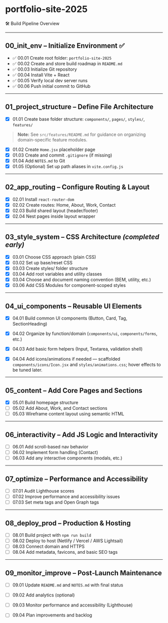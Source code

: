 # portfolio-site-2025

🛠️ Build Pipeline Overview

---

## 00_init_env – Initialize Environment ✅

- ✅ 00.01 Create root folder: `portfolio-site-2025`  
- ✅ 00.02 Create and store build roadmap in `README.md`  
- ✅ 00.03 Initialize Git repository  
- ✅ 00.04 Install Vite + React  
- ✅ 00.05 Verify local dev server runs  
- ✅ 00.06 Push initial commit to GitHub  

---

## 01_project_structure – Define File Architecture

- [x] 01.01 Create base folder structure: `components/`, `pages/`, `styles/`, `features/`
> **Note:** See `src/features/README.md` for guidance on organizing domain-specific feature modules.
- [x] 01.02 Create `Home.jsx` placeholder page  
- [x] 01.03 Create and commit `.gitignore` (if missing)  
- [x] 01.04 Add `NOTES.md` to Git  
- [x] 01.05 (Optional) Set up path aliases in `vite.config.js`  

---

## 02_app_routing – Configure Routing & Layout

- [x] 02.01 Install `react-router-dom`
- [x] 02.02 Create routes: Home, About, Work, Contact
- [x] 02.03 Build shared layout (header/footer)
- [x] 02.04 Nest pages inside layout wrapper

---

## 03_style_system – CSS Architecture *(completed early)*

- [x] 03.01 Choose CSS approach (plain CSS)
- [x] 03.02 Set up base/reset CSS
- [x] 03.03 Create styles/ folder structure
- [x] 03.04 Add root variables and utility classes
- [x] 03.04 Choose and document naming convention (BEM, utility, etc.)
- [x] 03.06 Add CSS Modules for component-scoped styles
---

## 04_ui_components – Reusable UI Elements
- [x] 04.01 Build common UI components (Button, Card, Tag, SectionHeading)
- [x] 04.02 Organize by function/domain (`components/ui`, `components/forms`, etc.)
- [x] 04.03 Add basic form helpers (Input, Textarea, validation shell)
- [x] 04.04 Add icons/animations if needed — scaffolded `components/icons/Icon.jsx` and `styles/animations.css`; hover effects to be tuned later.


---

## 05_content – Add Core Pages and Sections
- [x] 05.01 Build homepage structure
- [ ] 05.02 Add About, Work, and Contact sections
- [ ] 05.03 Wireframe content layout using semantic HTML

---

## 06_interactivity – Add JS Logic and Interactivity
- [ ] 06.01 Add scroll-based nav behavior
- [ ] 06.02 Implement form handling (Contact)
- [ ] 06.03 Add any interactive components (modals, etc.)

---

## 07_optimize – Performance and Accessibility
- [ ] 07.01 Audit Lighthouse scores
- [ ] 07.02 Improve performance and accessibility issues
- [ ] 07.03 Set meta tags and Open Graph tags

---

## 08_deploy_prod – Production & Hosting
- [ ] 08.01 Build project with `npm run build`
- [ ] 08.02 Deploy to host (Netlify / Vercel / AWS Lightsail)
- [ ] 08.03 Connect domain and HTTPS
- [ ] 08.04 Add metadata, favicons, and basic SEO tags

---

## 09_monitor_improve – Post‑Launch Maintenance
- [ ] 09.01 Update `README.md` and `NOTES.md` with final status
- [ ] 09.02 Add analytics (optional)
- [ ] 09.03 Monitor performance and accessibility (Lighthouse)
- [ ] 09.04 Plan improvements and backlog

